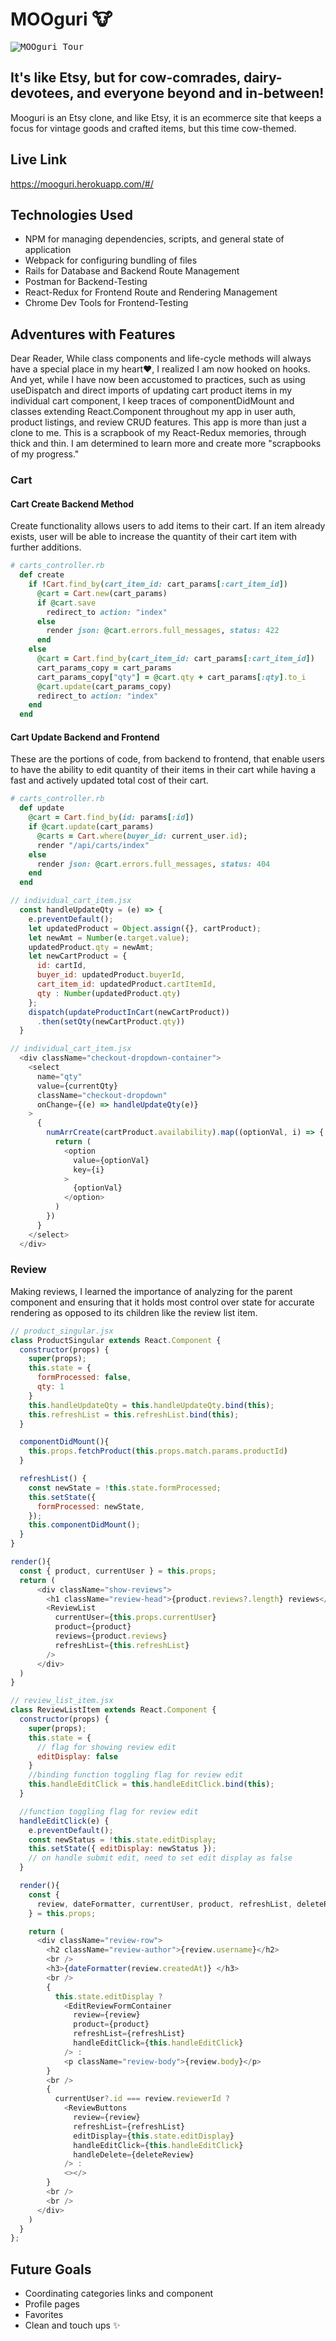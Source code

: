 # MOOguri 🐮

<kbd>![MOOguri Tour](https://github.com/ee3y0re/mooguri/blob/main/app/assets/images/mooguri_tour.gif)</kbd>

## It's like Etsy, but for cow-comrades, dairy-devotees, and everyone beyond and in-between!
Mooguri is an Etsy clone, and like Etsy, it is an ecommerce site that keeps a focus for vintage goods and crafted items, but this time cow-themed. 

## Live Link
https://mooguri.herokuapp.com/#/

## Technologies Used
+ NPM for managing dependencies, scripts, and general state of application
+ Webpack for configuring bundling of files
+ Rails for Database and Backend Route Management
+ Postman for Backend-Testing
+ React-Redux for Frontend Route and Rendering Management
+ Chrome Dev Tools for Frontend-Testing

## Adventures with Features
Dear Reader,
While class components and life-cycle methods will always have a special place in my heart❤️, I realized I am now hooked on hooks. And yet, while I have now been accustomed to practices, such as using useDispatch and direct imports of updating cart product items in my individual cart component, I keep traces of componentDidMount and classes extending React.Component throughout my app in user auth, product listings, and review CRUD features. This app is more than just a clone to me. This is a scrapbook of my React-Redux memories, through thick and thin. I am determined to learn more and create more "scrapbooks of my progress."

### Cart
#### Cart Create Backend Method
Create functionality allows users to add items to their cart. If an item already exists, user will be able to increase the quantity of their cart item with further additions.
```ruby
# carts_controller.rb
  def create
    if !Cart.find_by(cart_item_id: cart_params[:cart_item_id])
      @cart = Cart.new(cart_params)
      if @cart.save
        redirect_to action: "index"
      else
        render json: @cart.errors.full_messages, status: 422
      end
    else
      @cart = Cart.find_by(cart_item_id: cart_params[:cart_item_id])
      cart_params_copy = cart_params
      cart_params_copy["qty"] = @cart.qty + cart_params[:qty].to_i
      @cart.update(cart_params_copy)
      redirect_to action: "index"
    end
  end
```
#### Cart Update Backend and Frontend
These are the portions of code, from backend to frontend, that enable users to have the ability to edit quantity of their items in their cart while having a fast and actively updated total cost of their cart.
```ruby
# carts_controller.rb
  def update
    @cart = Cart.find_by(id: params[:id])
    if @cart.update(cart_params)
      @carts = Cart.where(buyer_id: current_user.id);
      render "/api/carts/index"
    else
      render json: @cart.errors.full_messages, status: 404
    end
  end
```
```javascript
// individual_cart_item.jsx
  const handleUpdateQty = (e) => {
    e.preventDefault();
    let updatedProduct = Object.assign({}, cartProduct);
    let newAmt = Number(e.target.value);
    updatedProduct.qty = newAmt;
    let newCartProduct = {
      id: cartId,
      buyer_id: updatedProduct.buyerId,
      cart_item_id: updatedProduct.cartItemId,
      qty : Number(updatedProduct.qty)
    };
    dispatch(updateProductInCart(newCartProduct))
      .then(setQty(newCartProduct.qty))
  }
```
```javascript
// individual_cart_item.jsx
  <div className="checkout-dropdown-container">
    <select
      name="qty"
      value={currentQty}
      className="checkout-dropdown"
      onChange={(e) => handleUpdateQty(e)}
    >
      {
        numArrCreate(cartProduct.availability).map((optionVal, i) => {
          return (
            <option
              value={optionVal}
              key={i}
            >
              {optionVal}
            </option>
          )
        })
      }
    </select>
  </div>
```

### Review
Making reviews, I learned the importance of analyzing for the parent component and ensuring that it holds most control over state for accurate rendering as opposed to its children like the review list item.
```javascript
// product_singular.jsx
class ProductSingular extends React.Component {
  constructor(props) {
    super(props);
    this.state = {
      formProcessed: false,
      qty: 1
    }
    this.handleUpdateQty = this.handleUpdateQty.bind(this);
    this.refreshList = this.refreshList.bind(this);
  }

  componentDidMount(){
    this.props.fetchProduct(this.props.match.params.productId)
  }

  refreshList() {
    const newState = !this.state.formProcessed;
    this.setState({
      formProcessed: newState,
    });
    this.componentDidMount();
  }
}

render(){
  const { product, currentUser } = this.props;
  return (
      <div className="show-reviews">
        <h1 className="review-head">{product.reviews?.length} reviews</h1>
        <ReviewList
          currentUser={this.props.currentUser} 
          product={product} 
          reviews={product.reviews} 
          refreshList={this.refreshList}
        />
      </div>
  )
}
```
```javascript
// review_list_item.jsx
class ReviewListItem extends React.Component {
  constructor(props) {
    super(props);
    this.state = {
      // flag for showing review edit
      editDisplay: false
    }
    //binding function toggling flag for review edit
    this.handleEditClick = this.handleEditClick.bind(this);
  }

  //function toggling flag for review edit
  handleEditClick(e) {
    e.preventDefault();
    const newStatus = !this.state.editDisplay;
    this.setState({ editDisplay: newStatus });
    // on handle submit edit, need to set edit display as false
  }

  render(){
    const { 
      review, dateFormatter, currentUser, product, refreshList, deleteReview
    } = this.props;

    return (
      <div className="review-row">
        <h2 className="review-author">{review.username}</h2>
        <br />
        <h3>{dateFormatter(review.createdAt)} </h3>
        <br />
        {
          this.state.editDisplay ?
            <EditReviewFormContainer 
              review={review} 
              product={product} 
              refreshList={refreshList}
              handleEditClick={this.handleEditClick}
            /> :
            <p className="review-body">{review.body}</p>
        }
        <br />
        {
          currentUser?.id === review.reviewerId ?
            <ReviewButtons
              review={review}
              refreshList={refreshList}
              editDisplay={this.state.editDisplay} 
              handleEditClick={this.handleEditClick} 
              handleDelete={deleteReview}
            /> :
            <></>
        }
        <br />
        <br />
      </div>
    )
  }
};
```

## Future Goals
+ Coordinating categories links and component
+ Profile pages
+ Favorites
+ Clean and touch ups ✨
